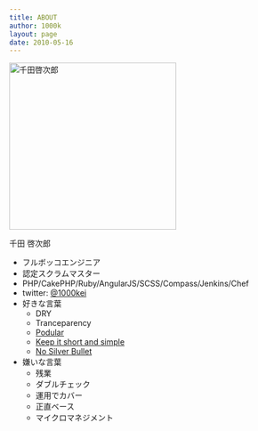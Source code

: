 ```yaml
---
title: ABOUT
author: 1000k
layout: page
date: 2010-05-16
---
```

<img src="http://blog.1000k.net/wp-content/uploads/DSC_9070-300x300.jpg" alt="千田啓次郎" width="300" height="300" />

千田 啓次郎

  * フルボッコエンジニア
  * 認定スクラムマスター
  * PHP/CakePHP/Ruby/AngularJS/SCSS/Compass/Jenkins/Chef
  * twitter: <a href="http://twitter.com/1000kei/" onclick="_gaq.push(['_trackEvent', 'outbound-article', 'http://twitter.com/1000kei/', '@1000kei']);" >@1000kei</a>
  * 好きな言葉 
      * DRY
      * Tranceparency
      * <a href="http://connectedco.com/2011/04/18/the-future-is-podular/" onclick="_gaq.push(['_trackEvent', 'outbound-article', 'http://connectedco.com/2011/04/18/the-future-is-podular/', 'Podular']);" >Podular</a>
      * <a href="http://ja.wikipedia.org/wiki/KISS%E3%81%AE%E5%8E%9F%E5%89%87" onclick="_gaq.push(['_trackEvent', 'outbound-article', 'http://ja.wikipedia.org/wiki/KISS%E3%81%AE%E5%8E%9F%E5%89%87', 'Keep it short and simple']);" >Keep it short and simple</a>
      * <a href="http://ja.wikipedia.org/wiki/%E9%8A%80%E3%81%AE%E5%BC%BE%E3%81%AA%E3%81%A9%E3%81%AA%E3%81%84" onclick="_gaq.push(['_trackEvent', 'outbound-article', 'http://ja.wikipedia.org/wiki/%E9%8A%80%E3%81%AE%E5%BC%BE%E3%81%AA%E3%81%A9%E3%81%AA%E3%81%84', 'No Silver Bullet']);" >No Silver Bullet</a>
  * 嫌いな言葉 
      * 残業
      * ダブルチェック
      * 運用でカバー
      * 正直ベース
      * マイクロマネジメント